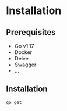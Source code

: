 # Installation

## Prerequisites

-   Go v1.17
-   Docker
-   Delve
-   Swagger
-   ...

## Installation

```
go get
```
